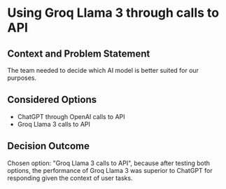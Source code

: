 # Using Groq Llama 3 through calls to API

## Context and Problem Statement

The team needed to decide which AI model is better suited for our purposes.

## Considered Options

* ChatGPT through OpenAI calls to API
* Groq Llama 3 calls to API

## Decision Outcome

Chosen option: "Groq Llama 3 calls to API", because after testing both options, the performance of Groq Llama 3 was superior to ChatGPT for responding given the context of user tasks.
